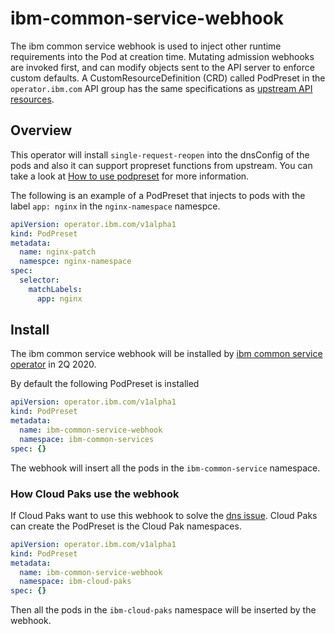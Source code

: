 # ibm-common-service-webhook

The ibm common service webhook is used to inject other runtime requirements into the Pod at creation time. Mutating admission webhooks are invoked first, and can modify objects sent to the API server to enforce custom defaults. A CustomResourceDefinition (CRD) called PodPreset in the `operator.ibm.com` API group has the same specifications as [upstream API resources](https://kubernetes.io/docs/concepts/workloads/pods/podpreset/).

## Overview

This operator will install `single-request-reopen` into the dnsConfig of the pods and also it can support propreset functions from upstream. You can take a look at [How to use podpreset](https://kubernetes.io/docs/tasks/inject-data-application/podpreset/) for more information.

The following is an example of a PodPreset that injects to pods with the label `app: nginx` in the `nginx-namespace` namespce.

```yaml
apiVersion: operator.ibm.com/v1alpha1
kind: PodPreset
metadata:
  name: nginx-patch
  namespce: nginx-namespace
spec:
  selector:
    matchLabels:
      app: nginx
```

## Install

The ibm common service webhook will be installed by [ibm common service operator](https://github.com/IBM/ibm-common-service-operator) in 2Q 2020.

By default the following PodPreset is installed

```yaml
apiVersion: operator.ibm.com/v1alpha1
kind: PodPreset
metadata:
  name: ibm-common-service-webhook
  namespace: ibm-common-services
spec: {}
```

The webhook will insert all the pods in the `ibm-common-service` namespace.

### How Cloud Paks use the webhook

If Cloud Paks want to use this webhook to solve the [dns issue](https://github.com/kubernetes/kubernetes/issues/56903).
Cloud Paks can create the PodPreset is the Cloud Pak namespaces.

```yaml
apiVersion: operator.ibm.com/v1alpha1
kind: PodPreset
metadata:
  name: ibm-common-service-webhook
  namespace: ibm-cloud-paks
spec: {}
```

Then all the pods in the `ibm-cloud-paks` namespace will be inserted by the webhook.
